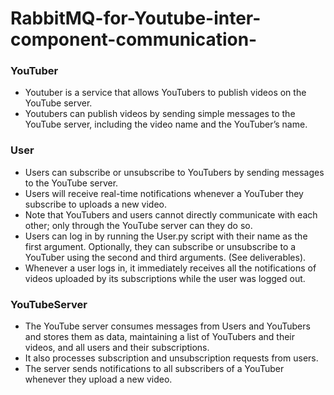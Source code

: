 # RabbitMQ-for-Youtube-inter-component-communication-

### YouTuber
- Youtuber is a service that allows YouTubers to publish videos on the YouTube server.
- Youtubers can publish videos by sending simple messages to the YouTube server, including the video name and the YouTuber’s name.
### User
- Users can subscribe or unsubscribe to YouTubers by sending messages to the YouTube server.
- Users will receive real-time notifications whenever a YouTuber they subscribe to uploads a new video.
- Note that YouTubers and users cannot directly communicate with each other; only through the YouTube server can they do so.
- Users can log in by running the User.py script with their name as the first argument. Optionally, they can subscribe or unsubscribe to a YouTuber using the second and third arguments. (See deliverables).
- Whenever a user logs in, it immediately receives all the notifications of videos uploaded by its subscriptions while the user was logged out.
### YouTubeServer
- The YouTube server consumes messages from Users and YouTubers and stores them as data, maintaining a list of YouTubers and their videos, and all users and their subscriptions.
- It also processes subscription and unsubscription requests from users.
- The server sends notifications to all subscribers of a YouTuber whenever they upload a new video.
